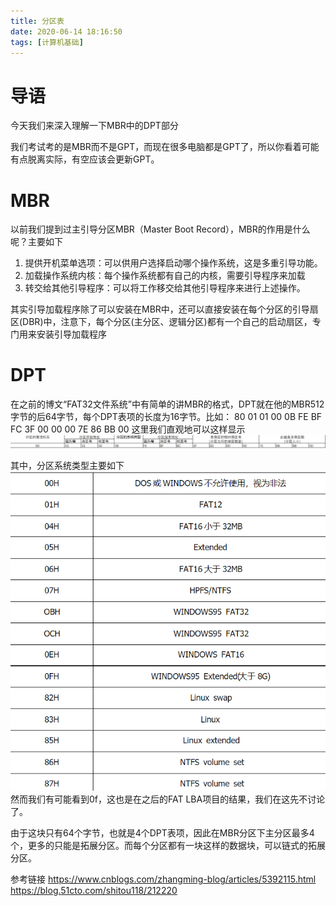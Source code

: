 ```yaml
---
title: 分区表
date: 2020-06-14 18:16:50
tags: [计算机基础]
---
```

# 导语
今天我们来深入理解一下MBR中的DPT部分
<!--more -->
我们考试考的是MBR而不是GPT，而现在很多电脑都是GPT了，所以你看着可能有点脱离实际，有空应该会更新GPT。

# MBR
以前我们提到过主引导分区MBR（Master Boot Record），MBR的作用是什么呢？主要如下
1. 提供开机菜单选项：可以供用户选择启动哪个操作系统，这是多重引导功能。
2. 加载操作系统内核：每个操作系统都有自己的内核，需要引导程序来加载
3. 转交给其他引导程序：可以将工作移交给其他引导程序来进行上述操作。

其实引导加载程序除了可以安装在MBR中，还可以直接安装在每个分区的引导扇区(DBR)中，注意下，每个分区(主分区、逻辑分区)都有一个自己的启动扇区，专门用来安装引导加载程序

# DPT
在之前的博文“FAT32文件系统”中有简单的讲MBR的格式，DPT就在他的MBR512字节的后64字节，每个DPT表项的长度为16字节。比如：
80 01 01 00 0B FE BF FC 3F 00 00 00 7E 86 BB 00
这里我们直观地可以这样显示
![](2020~06~14~分区表/1.jpg)

其中，分区系统类型主要如下
![](2020~06~14~分区表/2.png)
然而我们有可能看到0f，这也是在之后的FAT LBA项目的结果，我们在这先不讨论了。

由于这块只有64个字节，也就是4个DPT表项，因此在MBR分区下主分区最多4个，更多的只能是拓展分区。而每个分区都有一块这样的数据块，可以链式的拓展分区。

参考链接
https://www.cnblogs.com/zhangming-blog/articles/5392115.html
https://blog.51cto.com/shitou118/212220